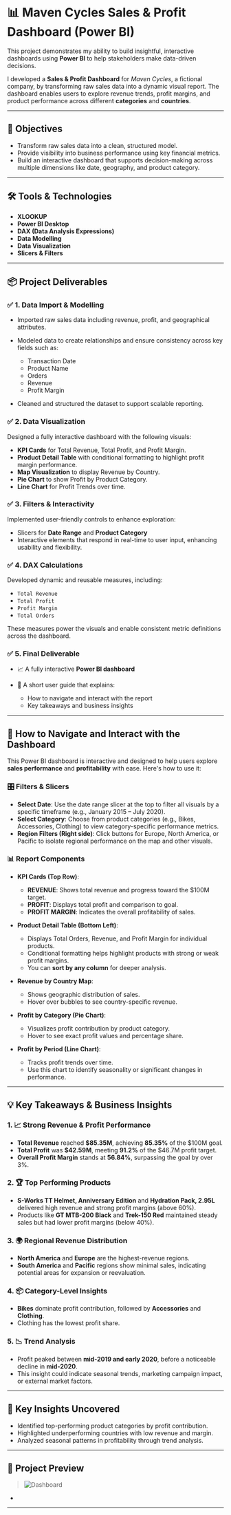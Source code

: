 # 📊 Maven Cycles Sales & Profit Dashboard (Power BI)

This project demonstrates my ability to build insightful, interactive dashboards using **Power BI** to help stakeholders make data-driven decisions.

I developed a **Sales & Profit Dashboard** for *Maven Cycles*, a fictional company, by transforming raw sales data into a dynamic visual report. The dashboard enables users to explore revenue trends, profit margins, and product performance across different **categories** and **countries**.

---

## 🎯 Objectives

* Transform raw sales data into a clean, structured model.
* Provide visibility into business performance using key financial metrics.
* Build an interactive dashboard that supports decision-making across multiple dimensions like date, geography, and product category.

---

## 🛠️ Tools & Technologies

* **XLOOKUP**
* **Power BI Desktop**
* **DAX (Data Analysis Expressions)**
* **Data Modelling**
* **Data Visualization**
* **Slicers & Filters**

---

## 📦 Project Deliverables

### ✅ 1. Data Import & Modelling

* Imported raw sales data including revenue, profit, and geographical attributes.
* Modeled data to create relationships and ensure consistency across key fields such as:

  * Transaction Date
  * Product Name
  * Orders
  * Revenue
  * Profit Margin
* Cleaned and structured the dataset to support scalable reporting.

### ✅ 2. Data Visualization

Designed a fully interactive dashboard with the following visuals:

* **KPI Cards** for Total Revenue, Total Profit, and Profit Margin.
* **Product Detail Table** with conditional formatting to highlight profit margin performance.
* **Map Visualization** to display Revenue by Country.
* **Pie Chart** to show Profit by Product Category.
* **Line Chart** for Profit Trends over time.

### ✅ 3. Filters & Interactivity

Implemented user-friendly controls to enhance exploration:

* Slicers for **Date Range** and **Product Category**
* Interactive elements that respond in real-time to user input, enhancing usability and flexibility.

### ✅ 4. DAX Calculations

Developed dynamic and reusable measures, including:

* `Total Revenue`
* `Total Profit`
* `Profit Margin`
* `Total Orders`

These measures power the visuals and enable consistent metric definitions across the dashboard.

### ✅ 5. Final Deliverable

* 📈 A fully interactive **Power BI dashboard**
* 📝 A short user guide that explains:

  * How to navigate and interact with the report
  * Key takeaways and business insights

---


## 🧭 How to Navigate and Interact with the Dashboard

This Power BI dashboard is interactive and designed to help users explore **sales performance** and **profitability** with ease. Here's how to use it:

### 🎛️ Filters & Slicers

* **Select Date**: Use the date range slicer at the top to filter all visuals by a specific timeframe (e.g., January 2015 – July 2020).
* **Select Category**: Choose from product categories (e.g., Bikes, Accessories, Clothing) to view category-specific performance metrics.
* **Region Filters (Right side)**: Click buttons for Europe, North America, or Pacific to isolate regional performance on the map and other visuals.

### 📊 Report Components

* **KPI Cards (Top Row)**:

  * **REVENUE**: Shows total revenue and progress toward the \$100M target.
  * **PROFIT**: Displays total profit and comparison to goal.
  * **PROFIT MARGIN**: Indicates the overall profitability of sales.

* **Product Detail Table (Bottom Left)**:

  * Displays Total Orders, Revenue, and Profit Margin for individual products.
  * Conditional formatting helps highlight products with strong or weak profit margins.
  * You can **sort by any column** for deeper analysis.

* **Revenue by Country Map**:

  * Shows geographic distribution of sales.
  * Hover over bubbles to see country-specific revenue.

* **Profit by Category (Pie Chart)**:

  * Visualizes profit contribution by product category.
  * Hover to see exact profit values and percentage share.

* **Profit by Period (Line Chart)**:

  * Tracks profit trends over time.
  * Use this chart to identify seasonality or significant changes in performance.

---

## 💡 Key Takeaways & Business Insights

### 1. 📈 Strong Revenue & Profit Performance

* **Total Revenue** reached **\$85.35M**, achieving **85.35%** of the \$100M goal.
* **Total Profit** was **\$42.59M**, meeting **91.2%** of the \$46.7M profit target.
* **Overall Profit Margin** stands at **56.84%**, surpassing the goal by over 3%.

### 2. 🏆 Top Performing Products

* **S-Works TT Helmet, Anniversary Edition** and **Hydration Pack, 2.95L** delivered high revenue and strong profit margins (above 60%).
* Products like **GT MTB-200 Black** and **Trek-150 Red** maintained steady sales but had lower profit margins (below 40%).

### 3. 🌍 Regional Revenue Distribution

* **North America** and **Europe** are the highest-revenue regions.
* **South America** and **Pacific** regions show minimal sales, indicating potential areas for expansion or reevaluation.

### 4. 📦 Category-Level Insights

* **Bikes** dominate profit contribution, followed by **Accessories** and **Clothing**.
* Clothing has the lowest profit share.

### 5. 📉 Trend Analysis

* Profit peaked between **mid-2019 and early 2020**, before a noticeable decline in **mid-2020**.
* This insight could indicate seasonal trends, marketing campaign impact, or external market factors.

---

## 📌 Key Insights Uncovered

* Identified top-performing product categories by profit contribution.
* Highlighted underperforming countries with low revenue and margin.
* Analyzed seasonal patterns in profitability through trend analysis.

---

## 📎 Project Preview

> ![Dashboard](https://github.com/user-attachments/assets/f8a0811d-f8cd-47d6-b1fd-c5fe6bc7aa10)

* 


---


